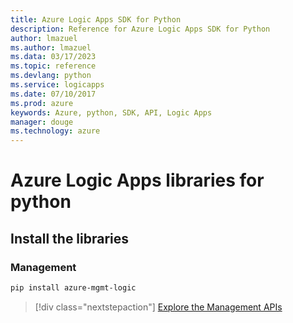 ```yaml
---
title: Azure Logic Apps SDK for Python
description: Reference for Azure Logic Apps SDK for Python
author: lmazuel
ms.author: lmazuel
ms.data: 03/17/2023
ms.topic: reference
ms.devlang: python
ms.service: logicapps
ms.date: 07/10/2017
ms.prod: azure
keywords: Azure, python, SDK, API, Logic Apps
manager: douge
ms.technology: azure
---
```

# Azure Logic Apps libraries for python

## Install the libraries


### Management

```bash
pip install azure-mgmt-logic
```
> [!div class="nextstepaction"]
> [Explore the Management APIs](/python/api/overview/azure/logicapps/management)